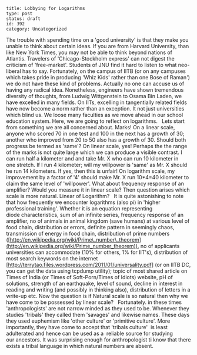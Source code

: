 ~~~~ 
title: Lobbying for Logarithms
type: post
status: draft
id: 392
category: Uncategorized
~~~~

The trouble with spending time on a 'good university' is that they make
you unable to think about certain ideas. If you are from Harvard
University, than like New York Times, you may not be able to think
beyond nations of Atlantis. Travelers of 'Chicago-Stockholm express' can
not digest the criticism of 'free-market'. Students of JNU find it hard
to listen to what neo-liberal has to say. Fortunately, on the campus of
IITB (or on any campuses which takes pride in producing 'Whiz Kids'
rather than one Bose of Raman') we do not have these kind of problems.
Actually no one can accuse us of having any radical idea. Nonetheless,
engineers have shown tremendous diversity of thoughts, from Ludwig
Wittgenstein to Osama Bin Laden, we have excelled in many fields. On
IITs, excelling in tangentially related fields have now become a norm
rather than an exception. It not just universities which blind us. We
loose many faculties as we move ahead in our school education system.
Here, we are going to reflect on logarithms.   Lets start from something
we are all concerned about. Marks! On a linear scale, anyone who scored
70 in one test and 100 in the next has a growth of 30; another who
improved from 20 to 50 also has a growth of 30. Should both progress be
termed as 'same'? On linear scale, yes! Perhaps the the range of the
marks is not quite large which we can produce a visible contrast. I can
run half a kilometer and and take Mr. X who can run 10 kilometer in
one stretch. If I run 4 kilometer; will my willpower is 'same' as Mr. X
should he run 14 kilometers. If yes, then this is unfair! On logarithm
scale, my improvement by a factor of '4' should make Mr. X run 10\*4=40
kilometer to claim the same level of 'willpower'. What about frequency
response of an amplifier? Would you measure it in linear scale? Then
question arises which scale is more natural. Linear of Logarithm?   It
is quite astonishing to note that how frequently we encounter logarithms
(also pi) in 'higher professional training'. Whether it is an equation
representing diode characteristics, sum of an infinite series, frequency
response of an amplifier, no of animals in animal kingdom (save humans)
at various level of food chain, distribution or errors, definite pattern
in seemingly chaos, transmission of energy in food chain, distribution
of prime numbers
([http://en.wikipedia.org/wiki/Prime\_number\_theorem](http://en.wikipedia.org/wiki/Prime_number_theorem)),
no of applicants universities can accommodate (10% for others, 1% for
IIT's), distribution of most search keywords on the internet
[http://terrytao.files.wordpress.com/2011/01/universality.pdf] (or on
IITB DC, you can get the data using tcpdump utility); topic of most
shared article on Times of India (or Times of Soft-Porn/Times of Idiots)
website, pH of solutions, strength of an earthquake, level of sound,
decline in interest in reading and writing (and possibly in thinking
also), distribution of letters in a write-up etc. Now the question is if
Natural scale is so natural then why we have come to be possessed by
linear scale?   Fortunately. in these times 'anthropologists' are not
narrow minded as they used to be. Whenever they studies 'tribals' they
called them 'savages' and likewise names. These days they used euphemism
like 'other culture' or 'primitive culture'. More importantly, they have
come to accept that 'tribals culture'  is least adulterated and hence
can be used as a  reliable source for studying our ancestors. It was
surprising enough for anthropologist ti know that there exists a tribal
language in which natural numbers are absent.
